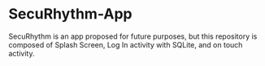 # SecuRhythm-App
SecuRhythm is an app proposed for future purposes, but this repository is composed of Splash Screen, Log In activity with SQLite, and on touch activity.
